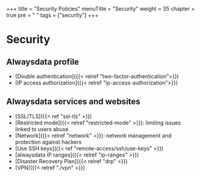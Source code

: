 +++
title = "Security Policies"
menuTitle = "Security"
weight = 35
chapter = true
pre = "<i class='fas fa-fw fa-shield-alt'></i> "
tags = ["security"]
+++

# Security

## Alwaysdata profile

- [Double authentication]({{< relref "two-factor-authentication">}})
- [IP access authorization]({{< relref "ip-access-authorization">}})

## Alwaysdata services and websites

- [SSL/TLS]({{< ref "ssl-tls" >}})
- [Restricted mode]({{< relref "restricted-mode" >}}): limiting issues linked to users abuse
- [Network]({{< relref "network" >}}): network management and protection against hackers
- [Use SSH keys]({{< ref "remote-access/ssh/use-keys" >}})
- [alwaysdata IP ranges]({{< relref "ip-ranges" >}})
- [Disaster Recovery Plan]({{< relref "drp" >}})
- [VPN]({{< relref "./vpn" >}})
